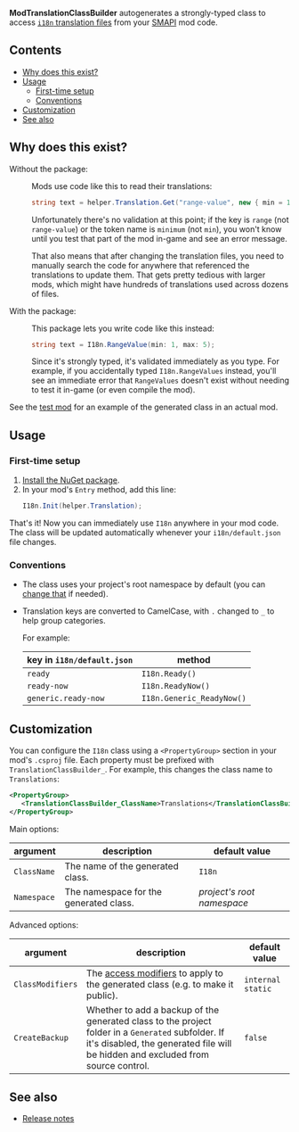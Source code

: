 **ModTranslationClassBuilder** autogenerates a strongly-typed class to access [`i18n`
translation files](https://stardewvalleywiki.com/Modding:Modder_Guide/APIs/Translation)
from your [SMAPI](https://smapi.io/) mod code.

## Contents
* [Why does this exist?](#why-does-this-exist)
* [Usage](#usage)
  * [First-time setup](#first-time-setup)
  * [Conventions](#conventions)
* [Customization](#customization)
* [See also](#see-also)

## Why does this exist?
<dl>
<dt>Without the package:</dt>
<dd>

Mods use code like this to read their translations:
```c#
string text = helper.Translation.Get("range-value", new { min = 1, max = 5 });
```

Unfortunately there's no validation at this point; if the key is `range` (not `range-value`) or the
token name is `minimum` (not `min`), you won't know until you test that part of the mod in-game and
see an error message.

That also means that after changing the translation files, you need to manually search the code for
anywhere that referenced the translations to update them. That gets pretty tedious with larger
mods, which might have hundreds of translations used across dozens of files.

</dd>
<dt>With the package:</dt>
<dd>

This package lets you write code like this instead:
```c#
string text = I18n.RangeValue(min: 1, max: 5);
```

Since it's strongly typed, it's validated immediately as you type. For example, if you accidentally
typed `I18n.RangeValues` instead, you'll see an immediate error that `RangeValues` doesn't exist
without needing to test it in-game (or even compile the mod).

</dd>
</dl>

See the [test mod](TestMod) for an example of the generated class in an actual mod.

## Usage
### First-time setup
1. [Install the NuGet package](https://www.nuget.org/packages/Pathoschild.Stardew.ModTranslationClassBuilder).
2. In your mod's `Entry` method, add this line:
   ```c#
   I18n.Init(helper.Translation);
   ```

That's it! Now you can immediately use `I18n` anywhere in your mod code. The class will be updated
automatically whenever your `i18n/default.json` file changes.

### Conventions
* The class uses your project's root namespace by default (you can [change that](#customization)
  if needed).
* Translation keys are converted to CamelCase, with `.` changed to `_` to help group categories.

  For example:

  key in `i18n/default.json` | method
  -------------------------- | --------------------------
  `ready`                    | `I18n.Ready()`
  `ready-now`                | `I18n.ReadyNow()`
  `generic.ready-now`        | `I18n.Generic_ReadyNow()`

## Customization
You can configure the `I18n` class using a `<PropertyGroup>` section in your mod's `.csproj` file.
Each property must be prefixed with `TranslationClassBuilder_`. For example, this changes the class
name to `Translations`:

```xml
<PropertyGroup>
   <TranslationClassBuilder_ClassName>Translations</TranslationClassBuilder_ClassName>
</PropertyGroup>
```

Main options:

argument         | description | default value
---------------- | ----------- | ------------
`ClassName`      | The name of the generated class. | `I18n`
`Namespace`      | The namespace for the generated class. | _project's root namespace_

Advanced options:

argument         | description | default value
---------------- | ----------- | ------------
`ClassModifiers` | The [access modifiers](https://docs.microsoft.com/en-us/dotnet/csharp/programming-guide/classes-and-structs/access-modifiers) to apply to the generated class (e.g. to make it public). | `internal static`
`CreateBackup`   | Whether to add a backup of the generated class to the project folder in a `Generated` subfolder. If it's disabled, the generated file will be hidden and excluded from source control. | `false`

## See also
* [Release notes](release-notes.md)
